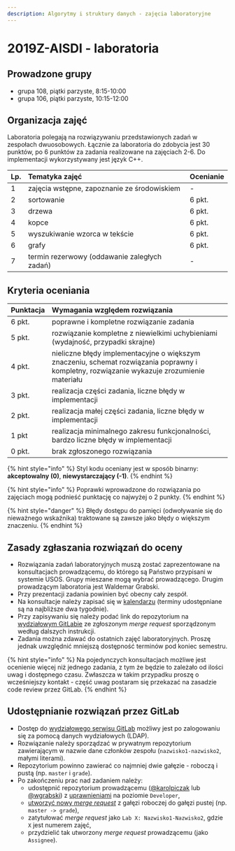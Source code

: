 ```yaml
---
description: Algorytmy i struktury danych - zajęcia laboratoryjne
---
```


# 2019Z-AISDI - laboratoria

## Prowadzone grupy

* grupa 108, piątki parzyste, 8:15-10:00
* grupa 106, piątki parzyste, 10:15-12:00

## Organizacja zajęć

Laboratoria polegają na rozwiązywaniu przedstawionych zadań w zespołach dwuosobowych. Łącznie za laboratoria do zdobycia jest 30 punktów, po 6 punktów za zadania realizowane na zajęciach 2-6. Do implementacji wykorzystywany jest język C++.

| Lp. | Tematyka zajęć | Ocenianie |
| :--- | :--- | :--- |
| 1 | zajęcia wstępne, zapoznanie ze środowiskiem | - |
| 2 | sortowanie | 6 pkt. |
| 3 | drzewa | 6 pkt. |
| 4 | kopce | 6 pkt. |
| 5 | wyszukiwanie wzorca w tekście | 6 pkt. |
| 6 | grafy | 6 pkt. |
| 7 | termin rezerwowy \(oddawanie zaległych zadań\) | - |

## Kryteria oceniania

| Punktacja | Wymagania względem rozwiązania |
| :--- | :--- |
| 6 pkt. | poprawne i kompletne rozwiązanie zadania |
| 5 pkt. | rozwiązanie kompletne z niewielkimi uchybieniami \(wydajność, przypadki skrajne\) |
| 4 pkt. | nieliczne błędy implementacyjne o większym znaczeniu, schemat rozwiązania poprawny i kompletny, rozwiązanie wykazuje zrozumienie materiału |
| 3 pkt. | realizacja części zadania, liczne błędy w implementacji |
| 2 pkt. | realizacja małej części zadania, liczne błędy w implementacji |
| 1 pkt | realizacja minimalnego zakresu funkcjonalności, bardzo liczne błędy w implementacji |
| 0 pkt. | brak zgłoszonego rozwiązania |

{% hint style="info" %}
Styl kodu oceniany jest w sposób binarny: **akceptowalny \(0\)**, **niewystarczający \(-1\)**.
{% endhint %}

{% hint style="info" %}
Poprawki wprowadzone do rozwiązania po zajęciach mogą podnieść punktację co najwyżej o 2 punkty.
{% endhint %}

{% hint style="danger" %}
Błędy dostępu do pamięci \(odwoływanie się do nieważnego wskaźnika\) traktowane są zawsze jako błędy o większym znaczeniu.
{% endhint %}

## Zasady zgłaszania rozwiązań do oceny

* Rozwiązania zadań laboratoryjnych muszą zostać zaprezentowane na konsultacjach prowadzącemu, do którego są Państwo przypisani w systemie USOS. Grupy mieszane mogą wybrać prowadzącego. Drugim prowadzącym laboratoria jest Waldemar Grabski.
* Przy prezentacji zadania powinien być obecny cały zespół.
* Na konsultacje należy zapisać się w [kalendarzu](https://calendly.com/karolpiczak/) \(terminy udostępniane są na najbliższe dwa tygodnie\).
* Przy zapisywaniu się należy podać link do repozytorium na [wydziałowym GitLabie](https://gitlab-stud.elka.pw.edu.pl/) ze zgłoszonym _merge request_ sporządzonym według dalszych instrukcji.
* Zadania można zdawać do ostatnich zajęć laboratoryjnych. Proszę jednak uwzględnić mniejszą dostępność terminów pod koniec semestru.

{% hint style="info" %}
Na pojedynczych konsultacjach możliwe jest ocenienie więcej niż jednego zadania, z tym że będzie to zależało od ilości uwag i dostępnego czasu. Zwłaszcza w takim przypadku proszę o wcześniejszy kontakt - część uwag postaram się przekazać na zasadzie code review przez GitLab.
{% endhint %}

## Udostępnianie rozwiązań przez GitLab

* Dostęp do [wydziałowego serwisu GitLab](https://gitlab-stud.elka.pw.edu.pl/) możliwy jest po zalogowaniu się za pomocą danych wydziałowych \(LDAP\).
* Rozwiązanie należy sporządzać w prywatnym repozytorium zawierającym w nazwie dane członków zespołu \(`nazwisko1-nazwisko2`, małymi literami\).
* Repozytorium powinno zawierać co najmniej dwie gałęzie - roboczą i pustą \(np. `master` i `grade`\).
* Po zakończeniu prac nad zadaniem należy:
  * udostępnić repozytorium prowadzącemu \([@karolpiczak](https://gitlab-stud.elka.pw.edu.pl/karolpiczak) lub [@wgrabski](https://gitlab-stud.elka.pw.edu.pl/wgrabski)\) z [uprawnieniami](https://docs.gitlab.com/ee/user/permissions.html) na poziomie `Developer`,
  * [utworzyć nowy _merge request_](https://docs.gitlab.com/ee/gitlab-basics/add-merge-request.html) z gałęzi roboczej do gałęzi pustej \(np. `master -> grade`\),
  * zatytułować _merge request_ jako `Lab X: Nazwisko1-Nazwisko2`, gdzie `X` jest numerem zajęć,
  * przydzielić tak utworzony _merge request_ prowadzącemu \(jako `Assignee`\).

